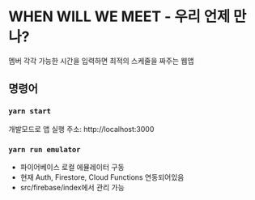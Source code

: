 # WHEN WILL WE MEET - 우리 언제 만나?

멤버 각각 가능한 시간을 입력하면 최적의 스케줄을 짜주는 웹앱

## 명령어

### `yarn start`

개발모드로 앱 실행
주소: http://localhost:3000

### `yarn run emulator`

- 파이어베이스 로컬 에뮬레이터 구동
- 현재 Auth, Firestore, Cloud Functions 연동되어있음
- src/firebase/index에서 관리 가능
